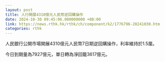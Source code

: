 ```yaml
---
layout: post
title: 人行開展4310億元人民幣逆回購操作
date: 2024-10-30 09:45:06.000000000 +08:00
link: https://news.rthk.hk/rthk/ch/component/k2/1776796-20241030.htm
categories: rthk
---
```


人民銀行公開市場開展4310億元人民幣7日期逆回購操作，利率維持於1.5厘。

今日到期量為7927億元，單日轉為淨回籠3617億元。
